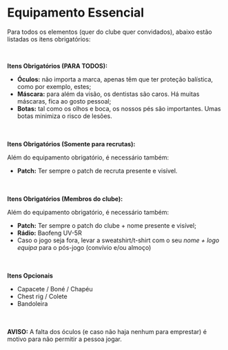 # Equipamento Essencial

Para todos os elementos (quer do clube quer convidados), abaixo estão listadas os itens obrigatórios:


<br>

**Itens Obrigatórios (PARA TODOS):**

* **Óculos:** não importa a marca, apenas têm que ter proteção balística, como por exemplo, estes;
* **Máscara:** para além da visão, os dentistas são caros. Há muitas máscaras, fica ao gosto pessoal;
* **Botas:** tal como os olhos e boca, os nossos pés são importantes. Umas botas minimiza o risco de lesões.




<br><br>
**Itens Obrigatórios (Somente para recrutas):**

Além do equipamento obrigatório, é necessário também:

* **Patch:** Ter sempre o patch de recruta presente e visível.




<br><br>
**Itens Obrigatórios (Membros do clube):**

Além do equipamento obrigatório, é necessário também:

* **Patch:** Ter sempre o patch do clube + nome presente e visível;
* **Rádio:** Baofeng UV-5R
* Caso o jogo seja fora, levar a sweatshirt/t-shirt com o seu _nome + logo equipa_ para o pós-jogo (convívio e/ou almoço)




<br><br>
**Itens Opcionais**

* Capacete / Boné / Chapéu
* Chest rig / Colete
* Bandoleira




<br><br>
**AVISO:** A falta dos óculos (e caso não haja nenhum para emprestar) é motivo para não permitir a pessoa jogar.